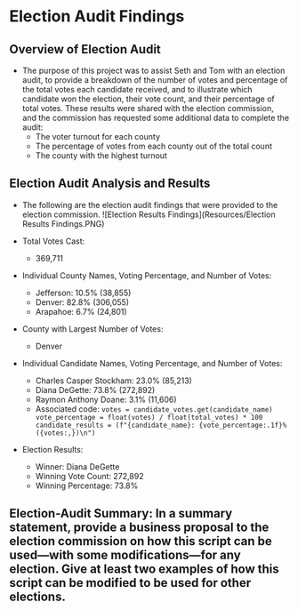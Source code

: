 # Election Audit Findings

## Overview of Election Audit
- The purpose of this project was to assist Seth and Tom with an election audit, to provide a breakdown of the number of votes and percentage of the total votes each candidate received, and to illustrate which candidate won the election, their vote count, and their percentage of total votes.  These results were shared with the election commission, and the commission has requested some additional data to complete the audit:
  - The voter turnout for each county
  - The percentage of votes from each county out of the total count
  - The county with the highest turnout


## Election Audit Analysis and Results
- The following are the election audit findings that were provided to the election commission.
 ![Election Results Findings](Resources/Election Results Findings.PNG)

- Total Votes Cast: 
  - 369,711
- Individual County Names, Voting Percentage, and Number of Votes:
  - Jefferson: 10.5% (38,855)
  - Denver: 82.8% (306,055)
  - Arapahoe: 6.7% (24,801)
- County with Largest Number of Votes:
  - Denver
- Individual Candidate Names, Voting Percentage, and Number of Votes:
   - Charles Casper Stockham: 23.0% (85,213)
   - Diana DeGette: 73.8% (272,892)
   - Raymon Anthony Doane: 3.1% (11,606) 
   - Associated code: `votes = candidate_votes.get(candidate_name) vote_percentage = float(votes) / float(total_votes) * 100 candidate_results = (f"{candidate_name}: {vote_percentage:.1f}% ({votes:,})\n")`
- Election Results:
  - Winner: Diana DeGette
  - Winning Vote Count: 272,892
  - Winning Percentage: 73.8% 
## Election-Audit Summary: In a summary statement, provide a business proposal to the election commission on how this script can be used—with some modifications—for any election. Give at least two examples of how this script can be modified to be used for other elections.
